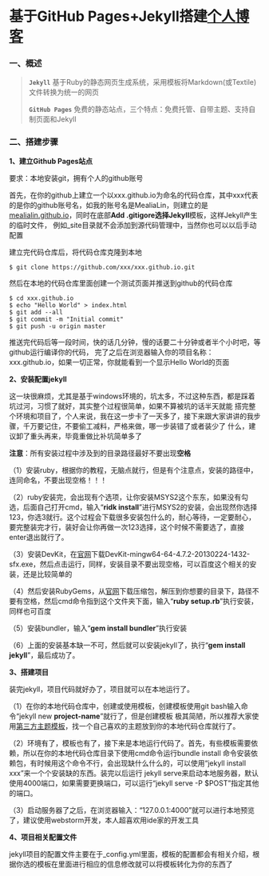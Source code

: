 基于GitHub Pages+Jekyll搭建[个人博客](https://mealielin.github.io)
=======

### 一、概述 ###

> **`Jekyll`** 基于Ruby的静态网页生成系统，采用模板将Markdown(或Textile)文件转换为统一的网页
>
> **`GitHub Pages`** 免费的静态站点，三个特点：免费托管、自带主题、支持自制页面和Jekyll

### 二、搭建步骤 ###

**1、建立Github Pages站点**

要求：本地安装git，拥有个人的github账号

首先，在你的github上建立一个以xxx.github.io为命名的代码仓库，其中xxx代表的是你的github账号名，如我的账号名是MealiaLin，则建立的是
[mealialin.github.io](https://mealielin.github.io)，同时在底部**Add .gitigore选择Jekyll**模板，这样Jekyll产生的临时文件，
例如_site目录就不会添加到源代码管理中，当然你也可以以后手动配置

建立完代码仓库后，将代码仓库克隆到本地

```
$ git clone https://github.com/xxx/xxx.github.io.git
```

然后在本地的代码仓库里面创建一个测试页面并推送到github的代码仓库

```
$ cd xxx.github.io
$ echo "Hello World" > index.html
$ git add --all
$ git commit -m "Initial commit"
$ git push -u origin master
```

推送完代码后等一段时间，快的话几分钟，慢的话要二十分钟或者半个小时吧，等github运行编译你的代码，
完了之后在浏览器输入你的项目名称：xxx.github.io，如果一切正常，你就能看到一个显示Hello World的页面

**2、安装配置jekyll**

这一块很麻烦，尤其是基于windows环境的，坑太多，不过这种东西，都是踩着坑过河，习惯了就好，其实整个过程很简单，如果不算被坑的话半天就能
搭完整个环境和项目了，个人来说，我在这一步卡了一天多了，接下来跟大家讲讲的我步骤，千万要记住，不要偷工减料，严格来做，哪一步装错了或者装少了
什么，建议卸了重头再来，毕竟重做比补坑简单多了

  **注意**：所有安装过程中涉及到的目录路径最好不要出现**空格**

（1）安装ruby，根据你的教程，无脑点就行，但是有个注意点，安装的路径中，连同命名，不要出现空格！！！

（2）ruby安装完，会出现有个选项，让你安装MSYS2这个东东，如果没有勾选，后面自己打开cmd，输入“**ridk install**”进行MSYS2的安装，会出现然你选择123，你选3就行。这个过程会下载很多安装包什么的，耐心等待，一定要耐心，要完整装完才行，装好会让你再做一次123选择，这个时候不需要选了，直接enter退出就行了。

（3）安装DevKit，在[官网](https://rubyinstaller.org/downloads/)下载DevKit-mingw64-64-4.7.2-20130224-1432-sfx.exe，然后点击运行，同样，安装目录不要出现空格，可以百度这个相关的安装，还是比较简单的

（4）然后安装RubyGems，从[官网](https://rubygems.org/pages/download)下载压缩包，解压到你想要的目录下，路径不要有空格，然后cmd命令指到这个文件夹下面，输入“**ruby setup.rb**”执行安装，同样也可百度

（5）安装bundler，输入“**gem install bundler**”执行安装

（6）上面的安装基本缺一不可，然后就可以安装jekyll了，执行“**gem install jekyll**”，最后成功了。

**3、搭建项目**

装完jekyll，项目代码就好办了，项目就可以在本地运行了。

（1）在你的本地代码仓库中，创建或使用模板，创建模板使用git bash输入命令“jekyll new **project-name**”就行了，但是创建模板
极其简陋，所以推荐大家使用[第三方主题模板](http://jekyllthemes.org/)，找一个自己喜欢的主题放到你的本地代码仓库就行了。

（2）环境有了，模板也有了，接下来是本地运行代码了。首先，有些模板需要依赖，所以在你的本地代码仓库目录下使用cmd命令运行bundle install
命令安装依赖包，有时候用这个命令不行，会出现缺什么什么的，可以使用“jekyll install xxx”来一个个安装缺的东西。装完以后运行
jekyll serve来启动本地服务器，默认使用4000端口，如果需要更换端口，可以运行“jekyll serve -P $POST”指定其他的端口。

（3）启动服务器了之后，在浏览器输入：“127.0.0.1:4000”就可以进行本地预览了，建议使用webstorm开发，本人超喜欢用ide家的开发工具

**4、项目相关配置文件**

jekyll项目的配置文件主要在于_config.yml里面，模板的配置都会有相关介绍，根据你选的模板在里面进行相应的信息修改就可以将模板转化为你的东西了
